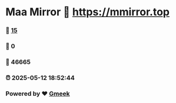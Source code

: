 # Maa Mirror :link: https://mmirror.top 
### :page_facing_up: [15](https://mmirror.top/tag.html) 
### :speech_balloon: 0 
### :hibiscus: 46665 
### :alarm_clock: 2025-05-12 18:52:44 
### Powered by :heart: [Gmeek](https://github.com/Meekdai/Gmeek)

